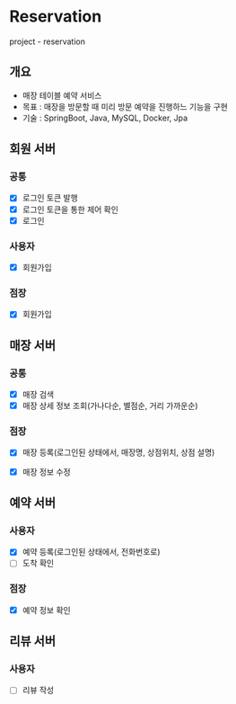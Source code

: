 # Reservation
project - reservation


## 개요
- 매장 테이블 예약 서비스
- 목표 : 매장을 방문할 때 미리 방문 예약을 진행하느 기능을 구현
- 기술 : SpringBoot, Java, MySQL, Docker, Jpa


## 회원 서버
### 공통
- [x] 로그인 토큰 발행
- [x] 로그인 토큰을 통한 제어 확인
- [x] 로그인
### 사용자
- [x] 회원가입
### 점장
- [x] 회원가입


## 매장 서버
### 공통
- [x] 매장 검색
- [x] 매장 상세 정보 조회(가나다순, 별점순, 거리 가까운순)
### 점장
- [x] 매장 등록(로그인된 상태에서, 매장명, 상점위치, 상점 설명)
- [x] 매장 정보 수정 


## 예약 서버
### 사용자
- [x] 예약 등록(로그인된 상태에서, 전화번호로)
- [ ] 도착 확인
### 점장
- [x] 예약 정보 확인

## 리뷰 서버
### 사용자
- [ ] 리뷰 작성
